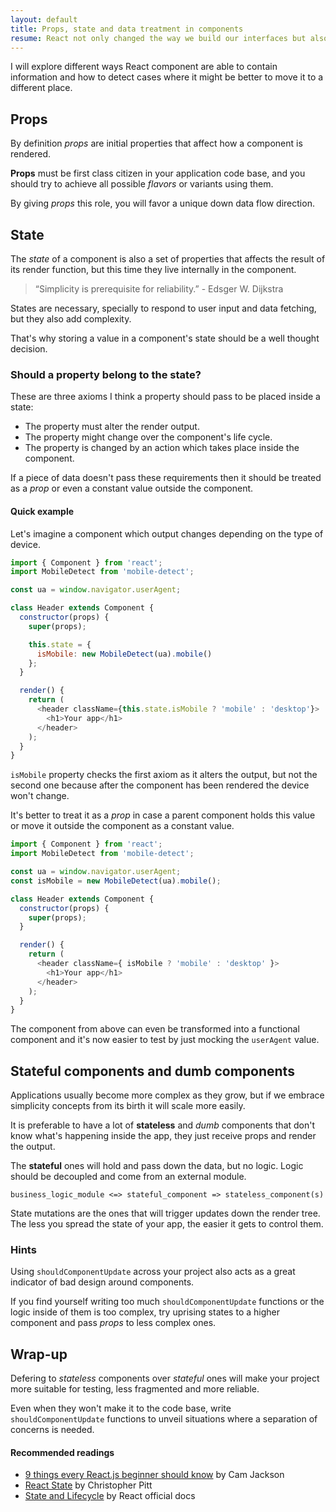 ```yaml
---
layout: default
title: Props, state and data treatment in components
resume: React not only changed the way we build our interfaces but also put data in the spotlight. This is a short take around components internals and good and bad cases of data misplacing and states.
---
```


I will explore different ways React component are able to contain information and how to detect cases where it might be better to move it to a different place.

## Props

By definition _props_ are initial properties that affect how a component is rendered.

**Props** must be first class citizen in your application code base, and you should try to achieve all possible _flavors_ or variants using them.

By giving _props_ this role, you will favor a unique down data flow direction.


## State

The _state_ of a component is also a set of properties that affects the result of its render function, but this time they live internally in the component.

> “Simplicity is prerequisite for reliability.” - Edsger W. Dijkstra

States are necessary, specially to respond to user input and data fetching, but they also add complexity.

That's why storing a value in a component's state should be a well thought decision.


### Should a property belong to the state?

These are three axioms I think a property should pass to be placed inside a state:

- The property must alter the render output.
- The property might change over the component's life cycle.
- The property is changed by an action which takes place inside the component.

If a piece of data doesn't pass these requirements then it should be treated as a _prop_ or even a constant value outside the component.


#### Quick example

Let's imagine a component which output changes depending on the type of device.

```js
import { Component } from 'react';
import MobileDetect from 'mobile-detect';

const ua = window.navigator.userAgent;

class Header extends Component {
  constructor(props) {
    super(props);

    this.state = {
      isMobile: new MobileDetect(ua).mobile()
    };
  }

  render() {
    return (
      <header className={this.state.isMobile ? 'mobile' : 'desktop'}>
        <h1>Your app</h1>
      </header>
    );
  }
}
```

`isMobile` property checks the first axiom as it alters the output, but not the second one because after the component has been rendered the device won't change.

It's better to treat it as a _prop_ in case a parent component holds this value or move it outside the component as a constant value.

```js
import { Component } from 'react';
import MobileDetect from 'mobile-detect';

const ua = window.navigator.userAgent;
const isMobile = new MobileDetect(ua).mobile();

class Header extends Component {
  constructor(props) {
    super(props);
  }

  render() {
    return (
      <header className={ isMobile ? 'mobile' : 'desktop' }>
        <h1>Your app</h1>
      </header>
    );
  }
}
```

The component from above can even be transformed into a functional component and it's now easier to test by just mocking the `userAgent` value.


## Stateful components and dumb components

Applications usually become more complex as they grow, but if we embrace simplicity concepts from its birth it will scale more easily.

It is preferable to have a lot of **stateless** and _dumb_ components that don't know what's happening inside the app, they just receive props and render the output.

The **stateful** ones will hold and pass down the data, but no logic. Logic should be decoupled and come from an external module.

```
business_logic_module <=> stateful_component => stateless_component(s)
```

State mutations are the ones that will trigger updates down the render tree. The less you spread the state of your app, the easier it gets to control them.


### Hints

Using `shouldComponentUpdate` across your project also acts as a great indicator of bad design around components.

If you find yourself writing too much `shouldComponentUpdate` functions or the logic inside of them is too complex, try uprising states to a higher component and pass _props_ to less complex ones.


## Wrap-up

Defering to _stateless_ components over _stateful_ ones will make your project more suitable for testing, less fragmented and more reliable.

Even when they won't make it to the code base, write `shouldComponentUpdate` functions to unveil situations where a separation of concerns is needed.


#### Recommended readings

- [9 things every React.js beginner should know](https://camjackson.net/post/9-things-every-reactjs-beginner-should-know) by Cam Jackson
- [React State](https://medium.com/react-tutorials/react-state-14a6d4f736f5) by Christopher Pitt
- [State and Lifecycle](https://facebook.github.io/react/docs/state-and-lifecycle.html) by React official docs
